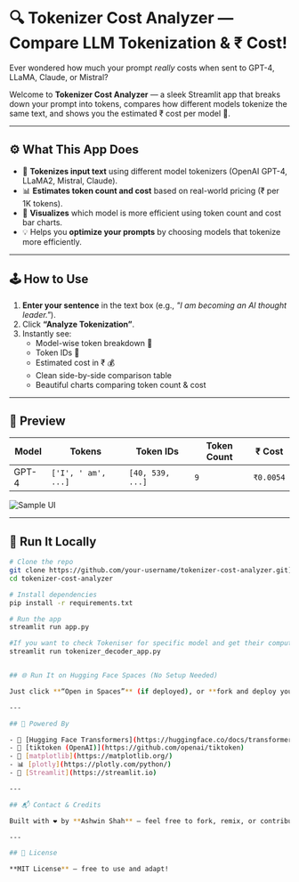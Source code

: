 # 🔍 Tokenizer Cost Analyzer — Compare LLM Tokenization & ₹ Cost!

Ever wondered how much your prompt _really_ costs when sent to GPT-4, LLaMA, Claude, or Mistral?

Welcome to **Tokenizer Cost Analyzer** — a sleek Streamlit app that breaks down your prompt into tokens, compares how different models tokenize the same text, and shows you the estimated ₹ cost per model 💸.

---

## ⚙️ What This App Does

- 🧩 **Tokenizes input text** using different model tokenizers (OpenAI GPT-4, LLaMA2, Mistral, Claude).
- 📊 **Estimates token count and cost** based on real-world pricing (₹ per 1K tokens).
- 🧠 **Visualizes** which model is more efficient using token count and cost bar charts.
- 💡 Helps you **optimize your prompts** by choosing models that tokenize more efficiently.

---

## 🕹️ How to Use

1. **Enter your sentence** in the text box (e.g., _"I am becoming an AI thought leader."_).
2. Click **“Analyze Tokenization”**.
3. Instantly see:
   - Model-wise token breakdown 🧩
   - Token IDs 🔢
   - Estimated cost in ₹ 💰
   - Clean side-by-side comparison table
   - Beautiful charts comparing token count & cost

---

## 📸 Preview

| Model | Tokens              | Token IDs        | Token Count | ₹ Cost    |
| ----- | ------------------- | ---------------- | ----------- | --------- |
| GPT-4 | `['I', ' am', ...]` | `[40, 539, ...]` | `9`         | `₹0.0054` |

![Sample UI](https://your-screenshot-url.com/sample.png) <!-- Replace with actual screenshot URL if available -->

---

## 🚀 Run It Locally

```bash
# Clone the repo
git clone https://github.com/your-username/tokenizer-cost-analyzer.git](https://github.com/AIExecution/TokenizerCostAnalyzer.git
cd tokenizer-cost-analyzer

# Install dependencies
pip install -r requirements.txt

# Run the app
streamlit run app.py

#If you want to check Tokeniser for specific model and get their computation details run
streamlit run tokenizer_decoder_app.py


## 🌐 Run It on Hugging Face Spaces (No Setup Needed)

Just click **“Open in Spaces”** (if deployed), or **fork and deploy your own**:

---

## 🧠 Powered By

- 🤖 [Hugging Face Transformers](https://huggingface.co/docs/transformers/index)
- 🧮 [tiktoken (OpenAI)](https://github.com/openai/tiktoken)
- 🎨 [matplotlib](https://matplotlib.org/)
- 📊 [plotly](https://plotly.com/python/)
- 🧱 [Streamlit](https://streamlit.io)

---

## 📬 Contact & Credits

Built with ❤️ by **Ashwin Shah** — feel free to fork, remix, or contribute!

---

## 📜 License

**MIT License** — free to use and adapt!
```
